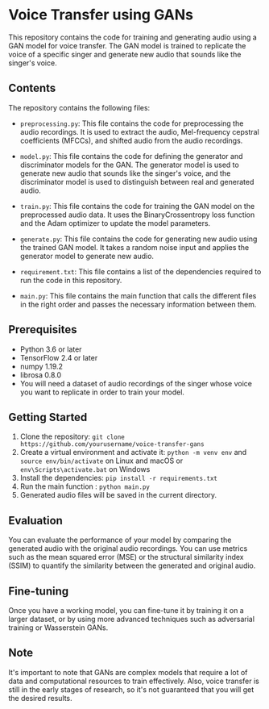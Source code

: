 # Voice Transfer using GANs

This repository contains the code for training and generating audio using a GAN model for voice transfer. The GAN model is trained to replicate the voice of a specific singer and generate new audio that sounds like the singer's voice.

## Contents

The repository contains the following files:

- `preprocessing.py`: This file contains the code for preprocessing the audio recordings. It is used to extract the audio, Mel-frequency cepstral coefficients (MFCCs), and shifted audio from the audio recordings.

- `model.py`: This file contains the code for defining the generator and discriminator models for the GAN. The generator model is used to generate new audio that sounds like the singer's voice, and the discriminator model is used to distinguish between real and generated audio.

- `train.py`: This file contains the code for training the GAN model on the preprocessed audio data. It uses the BinaryCrossentropy loss function and the Adam optimizer to update the model parameters.

- `generate.py`: This file contains the code for generating new audio using the trained GAN model. It takes a random noise input and applies the generator model to generate new audio.

- `requirement.txt`: This file contains a list of the dependencies required to run the code in this repository.

- `main.py`: This file contains the main function that calls the different files in the right order and passes the necessary information between them.

## Prerequisites

- Python 3.6 or later
- TensorFlow 2.4 or later
- numpy 1.19.2
- librosa 0.8.0
- You will need a dataset of audio recordings of the singer whose voice you want to replicate in order to train your model.

## Getting Started

1. Clone the repository: `git clone https://github.com/yourusername/voice-transfer-gans`
2. Create a virtual environment and activate it: `python -m venv env` and `source env/bin/activate` on Linux and macOS or `env\Scripts\activate.bat` on Windows
3. Install the dependencies: `pip install -r requirements.txt`
4. Run the main function : `python main.py`
5. Generated audio files will be saved in the current directory.

## Evaluation

You can evaluate the performance of your model by comparing the generated audio with the original audio recordings. You can use metrics such as the mean squared error (MSE) or the structural similarity index (SSIM) to quantify the similarity between the generated and original audio.

## Fine-tuning

Once you have a working model, you can fine-tune it by training it on a larger dataset, or by using more advanced techniques such as adversarial training or Wasserstein GANs. 

## Note
It's important to note that GANs are complex models that require a lot of data and computational resources to train effectively. Also, voice transfer is still in the early stages of research, so it's not guaranteed that you will get the desired results.
